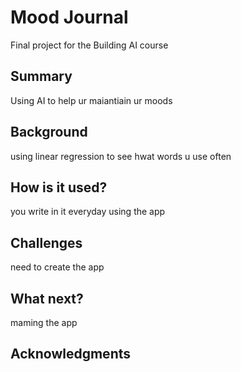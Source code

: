 <!-- This is the markdown template for the final project of the Building AI course, 
created by Reaktor Innovations and University of Helsinki. 
Copy the template, paste it to your GitHub README and edit! -->

# Mood Journal

Final project for the Building AI course

## Summary

Using AI to help ur maiantiain ur moods


## Background

using linear regression to see hwat words u use often

## How is it used?

you write in it everyday  using the app

## Challenges
need to create the app
## What next?
maming the app

## Acknowledgments
